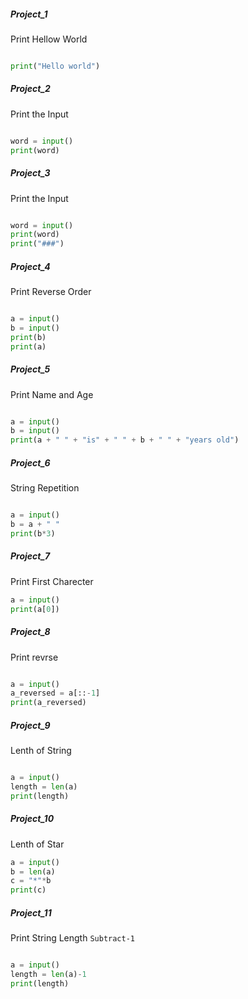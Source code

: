 
##### Project_1

Print Hellow World

``` python

print("Hello world")

```
##### Project_2

Print the Input

``` python

word = input() 
print(word)

```

##### Project_3

Print the Input

``` python

word = input()
print(word)
print("###")

```
##### Project_4

Print Reverse Order

``` python

a = input()
b = input()
print(b)
print(a)

```
##### Project_5

Print Name and Age

``` python

a = input()
b = input()
print(a + " " + "is" + " " + b + " " + "years old")

```

##### Project_6

String Repetition

``` python

a = input() 
b = a + " "
print(b*3)

```
##### Project_7

Print First Charecter

``` python
a = input()
print(a[0])

```
##### Project_8

Print revrse

``` python

a = input()
a_reversed = a[::-1]
print(a_reversed)

```
##### Project_9

Lenth of String

``` python

a = input()
length = len(a)
print(length)

```
##### Project_10

Lenth of Star

``` python
a = input()
b = len(a)
c = "*"*b
print(c)


```
##### Project_11

Print String Length `Subtract-1`

``` python

a = input()
length = len(a)-1
print(length)

```

